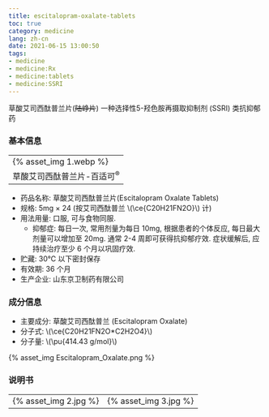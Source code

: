 ```yaml
---
title: escitalopram-oxalate-tablets
toc: true
category: medicine
lang: zh-cn
date: 2021-06-15 13:00:50
tags:
- medicine
- medicine:Rx
- medicine:tablets
- medicine:SSRI
---
```


草酸艾司西酞普兰片(<del>陆峥片</del>)
一种选择性5-羟色胺再摄取抑制剂 (SSRI) 类抗抑郁药

<!-- more -->

### 基本信息

<table><tr>
<td>{% asset_img 1.webp %}</td>
</tr><tr>
<td align="center">草酸艾司西酞普兰片-百适可<sup>&reg;</sup></td>
</tr></table>

* 药品名称: 草酸艾司西酞普兰片(Escitalopram Oxalate Tablets)
* 规格: 5mg &times; 24 (按艾司西酞普兰 \\(\ce{C20H21FN2O}\\) 计)
* 用法用量: 口服, 可与食物同服.
  * 抑郁症: 每日一次, 常用剂量为每日 10mg, 根据患者的个体反应, 每日最大剂量可以增加至 20mg. 通常 2-4 周即可获得抗抑郁疗效. 症状缓解后, 应持续治疗至少 6 个月以巩固疗效.
* 贮藏: 30&#8451; 以下密封保存
* 有效期: 36 个月
* 生产企业: 山东京卫制药有限公司

### 成分信息

* 主要成分: 草酸艾司西酞普兰 (Escitalopram Oxalate)
* 分子式: \\(\ce{C20H21FN2O*C2H2O4}\\)
* 分子量: \\(\pu{414.43 g/mol}\\)

{% asset_img Escitalopram_Oxalate.png %}

### 说明书

<table><tr>
<td>{% asset_img 2.jpg %}</td>
<td>{% asset_img 3.jpg %}</td>
</tr></table>